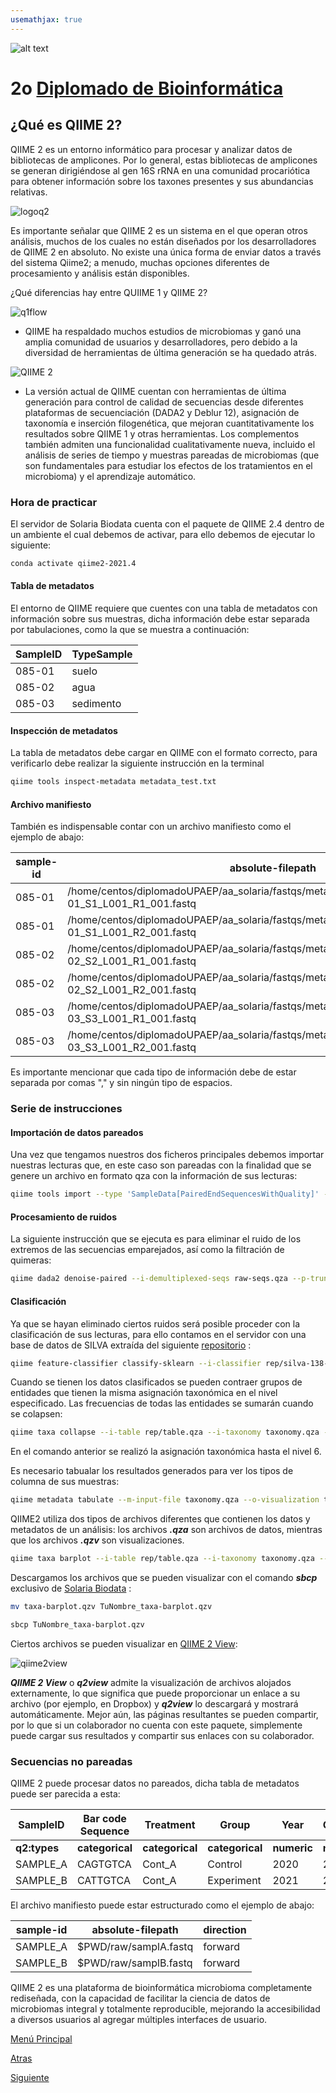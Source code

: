 ```yaml
---
usemathjax: true
---
```

![alt text](https://solariabiodata.com.mx/wp-content/uploads/2021/07/logo_red.png "Soluciones de Siguiente Generación")
# 2o [Diplomado de Bioinformática](./)

## ¿Qué es QIIME 2?

QIIME 2 es un entorno informático para procesar y analizar datos de bibliotecas de amplicones. Por lo general, estas bibliotecas de amplicones se generan dirigiéndose al gen 16S rRNA en una comunidad procariótica para obtener información sobre los taxones presentes y sus abundancias relativas. 

![logoq2](https://user-images.githubusercontent.com/54455898/171038735-5f004863-3913-48ad-89f2-9b2160e98499.png)

Es importante señalar que QIIME 2 es un sistema en el que operan otros análisis, muchos de los cuales no están diseñados por los desarrolladores de QIIME 2 en absoluto. No existe una única  forma de enviar datos a través del sistema Qiime2; a menudo, muchas opciones diferentes de procesamiento y análisis están disponibles.

¿Qué diferencias hay entre QUIIME 1 y QIIME 2?

![q1flow](https://user-images.githubusercontent.com/54455898/171042958-0dd376b4-5c00-4f6e-9301-97f7ce51fc68.png "workflow Q1")

* QIIME ha respaldado muchos estudios de microbiomas y ganó una amplia comunidad de usuarios y desarrolladores, pero debido a la diversidad de herramientas de última generación se ha quedado atrás.

![QIIME 2](https://user-images.githubusercontent.com/54455898/171041662-8d861162-02ca-4042-853b-cdbc94cdd664.png "Home QIIME 2")

* La versión actual de QIIME cuentan con herramientas de última generación para control de calidad de secuencias desde diferentes plataformas de secuenciación (DADA2 y Deblur 12), asignación de taxonomía e inserción filogenética, que mejoran cuantitativamente los resultados sobre QIIME 1 y otras herramientas. Los complementos también admiten una funcionalidad cualitativamente nueva, incluido el análisis de series de tiempo y muestras pareadas de microbiomas (que son fundamentales para estudiar los efectos de los tratamientos en el microbioma) y el aprendizaje automático.

### Hora de practicar 

El servidor de Solaria Biodata cuenta con el paquete de QIIME 2.4 dentro de un ambiente el cual debemos de activar, para ello debemos de ejecutar lo siguiente:

```bash
conda activate qiime2-2021.4
```

#### Tabla de metadatos

El entorno de QIIME requiere que cuentes con una tabla de metadatos con información sobre sus muestras, dicha información debe estar separada por tabulaciones, como la que se muestra a continuación:

| SampleID  | TypeSample  |  
|---|---|
| 085-01  | suelo  |   
| 085-02  | agua  |   
| 085-03  | sedimento  |   

#### Inspección de metadatos

La tabla de metadatos debe cargar en QIIME con el formato correcto, para verificarlo debe realizar la siguiente instrucción en la terminal

```bash
qiime tools inspect-metadata metadata_test.txt
```
#### Archivo manifiesto

También es indispensable contar con un archivo manifiesto como el ejemplo de abajo:

| sample-id  | absolute-filepath  | direction  |
|---|---|---|
| 085-01  | /home/centos/diplomadoUPAEP/aa_solaria/fastqs/metagenomics/reads_profiling/085-01_S1_L001_R1_001.fastq  | forward  |
| 085-01  | /home/centos/diplomadoUPAEP/aa_solaria/fastqs/metagenomics/reads_profiling/085-01_S1_L001_R2_001.fastq  | reverse  |
| 085-02  | /home/centos/diplomadoUPAEP/aa_solaria/fastqs/metagenomics/reads_profiling/085-02_S2_L001_R1_001.fastq  | forward  |
| 085-02  | /home/centos/diplomadoUPAEP/aa_solaria/fastqs/metagenomics/reads_profiling/085-02_S2_L001_R2_001.fastq  | reverse  |
| 085-03  | /home/centos/diplomadoUPAEP/aa_solaria/fastqs/metagenomics/reads_profiling/085-03_S3_L001_R1_001.fastq  | forward  |
| 085-03  | /home/centos/diplomadoUPAEP/aa_solaria/fastqs/metagenomics/reads_profiling/085-03_S3_L001_R2_001.fastq  | reverse  |

Es importante mencionar que cada tipo de información debe de estar separada por comas "," y sin ningún tipo de espacios.

### Serie de instrucciones

#### Importación de datos pareados 

Una vez que tengamos nuestros dos ficheros principales debemos importar nuestras lecturas que, en este caso son pareadas con la finalidad que se genere un archivo en formato qza con la información de sus lecturas:

```bash
qiime tools import --type 'SampleData[PairedEndSequencesWithQuality]' --input-path manifiesto.csv --input-format PairedEndFastqManifestPhred33 --output-path raw-seqs.qza 
```

#### Procesamiento de ruidos 

La siguiente instrucción que se ejecuta es para eliminar el ruido de los extremos de las secuencias emparejados, así como la filtración de quimeras:

```bash
qiime dada2 denoise-paired --i-demultiplexed-seqs raw-seqs.qza --p-trunc-len-f 150 --p-trunc-len-r 150 --p-trunc-q 10 --o-representative-sequences rep-seqs.qza --output-dir rep --verbose 
```
#### Clasificación

Ya que se hayan eliminado ciertos ruidos será posible proceder con la clasificación de sus lecturas, para ello contamos en el servidor con una base de datos de SILVA extraída del siguiente [repositorio](https://github.com/qiime2/docs/blob/master/source/data-resources.rst) :

```bash
qiime feature-classifier classify-sklearn --i-classifier rep/silva-138-99-nb-weighted-classifier.qza --i-reads rep-seqs.qza --o-classification taxonomy.qza 
```
Cuando se tienen los datos clasificados se pueden contraer grupos de entidades que tienen la misma asignación taxonómica en el nivel especificado. Las frecuencias de todas las entidades se sumarán cuando se colapsen:

```bash
qiime taxa collapse --i-table rep/table.qza --i-taxonomy taxonomy.qza --p-level 6 --output-dir taxtable
```
En el comando anterior se realizó la asignación taxonómica hasta el nivel 6.

Es necesario tabualar los resultados generados para ver los tipos de columna de sus muestras:

```bash
qiime metadata tabulate --m-input-file taxonomy.qza --o-visualization taxonomy.qzv
```
QIIME2 utiliza dos tipos de archivos diferentes que contienen los datos y metadatos de un análisis: los archivos ***.qza*** son archivos de datos, mientras que los archivos ***.qzv*** son visualizaciones.

```bash
qiime taxa barplot --i-table rep/table.qza --i-taxonomy taxonomy.qza --m-metadata-file metadata_test.txt --o-visualization taxa-barplot.qzv
```
Descargamos los archivos que se pueden visualizar con el comando ***sbcp*** exclusivo de [Solaria Biodata](http://13.56.237.15/) :

```bash
mv taxa-barplot.qzv TuNombre_taxa-barplot.qzv
```

```bash
sbcp TuNombre_taxa-barplot.qzv
```
Ciertos archivos se pueden visualizar en [QIIME 2 View](https://view.qiime2.org/):

![qiime2view](https://user-images.githubusercontent.com/54455898/171030601-fcc56fd2-d6b8-49f9-897c-bf7bfe64b6e5.png "Q2VIEW")
 
***QIIME 2 View*** o ***q2view*** admite la visualización de archivos alojados externamente, lo que significa que puede proporcionar un enlace a su archivo (por ejemplo, en Dropbox) y ***q2view*** lo descargará y mostrará automáticamente. Mejor aún, las páginas resultantes se pueden compartir, por lo que si un colaborador no cuenta con este paquete, simplemente puede cargar sus resultados y compartir sus enlaces con su colaborador.

### Secuencias no pareadas

QIIME 2 puede procesar datos no pareados, dicha tabla de metadatos puede ser parecida a esta:

| SampleID | Bar code Sequence | Treatment   | Group       | Year    | Concentration |
|-----------|-----------------|-------------|-------------|---------|---------------|
| **q2:types** | **categorical**     | **categorical** | **categorical** | **numeric** | **numeric**       |
| SAMPLE_A  | CAGTGTCA        | Cont_A      | Control     | 2020    | 20.0          |
| SAMPLE_B  | CATTGTCA        | Cont_A      | Experiment  | 2021    | 25.0          |

El archivo manifiesto puede estar estructurado como el ejemplo de abajo:

|sample-id|absolute-filepath|direction  |
|---------|-----------------|-----------|
|SAMPLE_A |$PWD/raw/samplA.fastq|forward|
|SAMPLE_B |$PWD/raw/samplB.fastq|forward|

QIIME 2 es una plataforma de bioinformática microbioma completamente rediseñada, con la capacidad de facilitar la ciencia de datos de microbiomas integral y totalmente reproducible, mejorando la accesibilidad a diversos usuarios al agregar múltiples interfaces de usuario.


[Menú Principal](./)

[Atras](./)

[Siguiente](./)
















